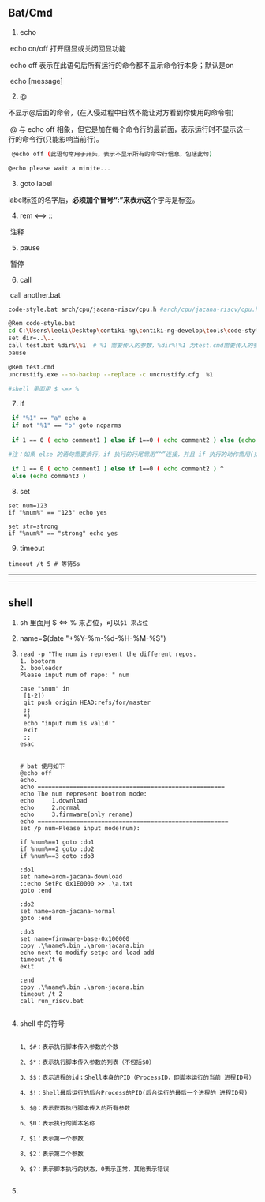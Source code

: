 ## Bat/Cmd

1. echo

​	echo on/off 打开回显或关闭回显功能

​	echo off 表示在此语句后所有运行的命令都不显示命令行本身；默认是on

​	echo [message]



2. @ 

​	不显示@后面的命令，(在入侵过程中自然不能让对方看到你使用的命令啦)

​	@ 与 echo off 相象，但它是加在每个命令行的最前面，表示运行时不显示这一行的命令行(只能影响当前行)。

```bash
 @echo off (此语句常用于开头，表示不显示所有的命令行信息，包括此句)

@echo please wait a minite...
```

3. goto label

​	label标签的名字后，**必须加个冒号“:”来表示这**个字母是标签。

4. rem <==> ::

​	注释

5. pause

​	暂停

6. call

​	call another.bat

```bash
code-style.bat arch/cpu/jacana-riscv/cpu.h #arch/cpu/jacana-riscv/cpu.h 为 call test.bat 参数1 的内容

@Rem code-style.bat
cd C:\Users\leeli\Desktop\contiki-ng\contiki-ng-develop\tools\code-style\
set dir=..\..
call test.bat %dir%\%1 	# %1 需要传入的参数，%dir%\%1 为test.cmd需要传入的参数
pause

@Rem test.cmd
uncrustify.exe --no-backup --replace -c uncrustify.cfg  %1

#shell 里面用 $ <=> %
```

7. if

```bash
 if "%1" == "a" echo a
 if not "%1" == "b" goto noparms
 
 if 1 == 0 ( echo comment1 ) else if 1==0 ( echo comment2 ) else (echo comment3 )

#注：如果 else 的语句需要换行，if 执行的行尾需用“^”连接，并且 if 执行的动作需用(括起来)，否则报错

 if 1 == 0 ( echo comment1 ) else if 1==0 ( echo comment2 ) ^
 else (echo comment3 )
```

8. set

```shell
set num=123
if "%num%" == "123" echo yes

set str=strong
if "%num%" == "strong" echo yes
```

9. timeout

```shell
timeout /t 5 # 等待5s
```





 

------------------------------------------------------------------------------------------------------------------------------------------------------------------------------------------------------------------------------------------------------------------------------------------------------------------------------------------------------------------------------------------

------------------------------------------------------------------------------------------------------------------------------

## shell

1. sh 里面用 $ <=> % 来占位，可以`$1 来占位`

2. name=$(date "+%Y-%m-%d-%H-%M-%S")

3. ```shell
   read -p "The num is represent the different repos.                                                                                                        	1. bootorm                                                                                   											2. booloader																													Please input num of repo: " num
   
   case "$num" in 
   	[1-2]) 
   	git push origin HEAD:refs/for/master
   	;;
   	*)
   	echo "input num is valid!"
   	exit
   	;;
   esac
   
   
   # bat 使用如下
   @echo off
   echo.
   echo =====================================================
   echo The num represent bootrom mode:
   echo 	1.download
   echo 	2.normal 
   echo 	3.firmware(only rename) 		
   echo ======================================================
   set /p num=Please input mode(num): 
   
   if %num%==1 goto :do1
   if %num%==2 goto :do2
   if %num%==3 goto :do3
   
   :do1
   set name=arom-jacana-download
   ::echo SetPc 0x1E0000 >> .\a.txt
   goto :end
   
   :do2
   set name=arom-jacana-normal
   goto :end
   
   :do3
   set name=firmware-base-0x100000
   copy .\%name%.bin .\arom-jacana.bin
   echo next to modify setpc and load add
   timeout /t 6
   exit
   
   :end
   copy .\%name%.bin .\arom-jacana.bin
   timeout /t 2
   call run_riscv.bat
   
   
   ```

4. shell 中的符号

   ```shell
   
   1、$#：表示执行脚本传入参数的个数
   
   2、$*：表示执行脚本传入参数的列表（不包括$0）
   
   3、$$：表示进程的id；Shell本身的PID（ProcessID，即脚本运行的当前 进程ID号）
   
   4、$!：Shell最后运行的后台Process的PID(后台运行的最后一个进程的 进程ID号)
   
   5、$@：表示获取执行脚本传入的所有参数
   
   6、$0：表示执行的脚本名称
   
   7、$1：表示第一个参数
   
   8、$2：表示第二个参数
   
   9、$?：表示脚本执行的状态，0表示正常，其他表示错误
   
   
   ```

5. 

